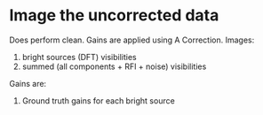 # Image the uncorrected data

Does perform clean. Gains are applied using A Correction. Images:
1. bright sources (DFT) visibilities
2. summed (all components + RFI + noise) visibilities

Gains are:
1. Ground truth gains for each bright source